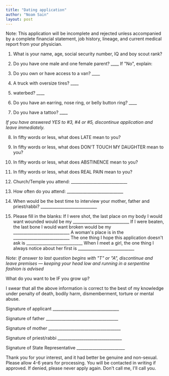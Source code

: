 ```yaml
---
title: "Dating application"
author: "Noam Sain"
layout: post
---
```


Note: This application will be incomplete and rejected unless accompanied by a complete financial statement, job history, lineage, and current medical report from your physician.

1. What is your name, age, social security number, IQ and boy scout rank?

2. Do you have one male and one female parent? ____ If "No", explain:

3. Do you own or have access to a van? ____

4. A truck with oversize tires? ____

5. waterbed? ____

6. Do you have an earring, nose ring, or belly button ring? ____

7. Do you have a tattoo? ____

*If you have answered YES to #3, #4 or #5, discontinue application and leave immediately.*

8. In fifty words or less, what does LATE mean to you?

9. In fifty words or less, what does DON'T TOUCH MY DAUGHTER mean to you?

10. In fifty words or less, what does ABSTINENCE mean to you?

11. In fifty words or less, what does REAL PAIN mean to you?

12. Church/Temple you attend: ____________________________

13. How often do you attend: ____________________________

14. When would be the best time to interview your mother, father and priest/rabbi? ____________________________

15. Please fill in the blanks: If I were shot, the last place on my body I would want wounded would be my ____________________________ If I were beaten, the last bone I would want broken would be my ____________________________ A woman's place is in the ____________________________ The one thing I hope this application doesn't ask is ____________________________ When I meet a girl, the one thing I always notice about her first is ____________________________

*Note: If answer to last question begins with "T" or "A", discontinue and leave premises — keeping your head low and running in a serpentine fashion is advised*

What do you want to be IF you grow up?

I swear that all the above information is correct to the best of my knowledge under penalty of death, bodily harm, dismemberment, torture or mental abuse.

Signature of applicant _________________________________

Signature of father ____________________________________

Signature of mother ____________________________________

Signature of priest/rabbi ________________________________

Signature of State Representative ________________________

Thank you for your interest, and it had better be genuine and non-sexual. Please allow 4-6 years for processing. You will be contacted in writing if approved. If denied, please never apply again. Don't call me, I'll call you.
